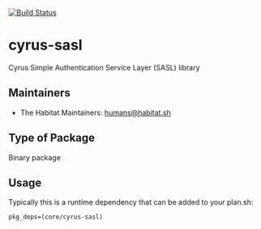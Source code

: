 [![Build Status](https://dev.azure.com/chefcorp-partnerengineering/Chef%20Base%20Plans/_apis/build/status/chef-base-plans.cyrus-sasl?branchName=master)](https://dev.azure.com/chefcorp-partnerengineering/Chef%20Base%20Plans/_build/latest?definitionId=69&branchName=master)

# cyrus-sasl

Cyrus Simple Authentication Service Layer (SASL) library

## Maintainers

* The Habitat Maintainers: <humans@habitat.sh>

## Type of Package

Binary package

## Usage

Typically this is a runtime dependency that can be added to your
plan.sh:

    pkg_deps=(core/cyrus-sasl)
